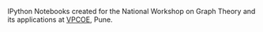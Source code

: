 IPython Notebooks created for the National Workshop on Graph Theory
and its applications at [VPCOE](http://www.vpcoe.org), Pune.

